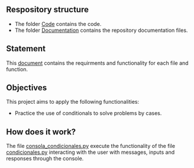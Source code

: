 ## Respository structure

- The folder [Code](/Code/) contains the code.
- The folder [Documentation](/Documentation/) contains the repository documentation files.

## Statement

This [document](/Documentation/statement.pdf) contains the requirments and functionality for each file and function.

## Objectives

This project aims to apply the following functionalities:

- Practice the use of conditionals to solve problems by cases.

## How does it work?

The file [consola_condicionales.py](/Code/consola_condicionales.py) execute the functionality of the file [condicionales.py](/Code/condicionales.py) interacting with the user with messages, inputs and responses through the console.

